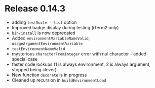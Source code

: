 # Release 0.14.3

- adding `testSuite --list` option
- Improved badge display during testing (iTerm2 only)
- `bin/install` is now deprecated
- Added `environmentVariableNameValid`, `usageArgumentEnvironmentVariable`
- `testEnvironmentNameValid`
- mysterious `characterFromInteger` error with nul character - added special case
- faster code lookups (1 is always environment, 2 is always argument, stopped being clever)
- New function `decorate` is in progress
- Cleaned up recursion in `buildEnvironmentLoad`
